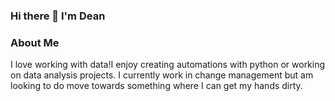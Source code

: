 ### Hi there 👋 I'm Dean

### About Me
I love working with data!I enjoy creating automations with python or working on data analysis projects. I currently work in change management but am looking to do move towards something where I can get my hands dirty.  

